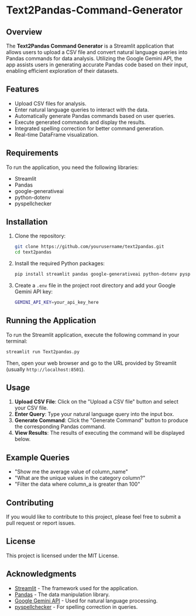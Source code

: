 # Text2Pandas-Command-Generator


## Overview
The **Text2Pandas Command Generator** is a Streamlit application that allows users to upload a CSV file and convert natural language queries into Pandas commands for data analysis. Utilizing the Google Gemini API, the app assists users in generating accurate Pandas code based on their input, enabling efficient exploration of their datasets.

## Features
- Upload CSV files for analysis.
- Enter natural language queries to interact with the data.
- Automatically generate Pandas commands based on user queries.
- Execute generated commands and display the results.
- Integrated spelling correction for better command generation.
- Real-time DataFrame visualization.

## Requirements
To run the application, you need the following libraries:
- Streamlit
- Pandas
- google-generativeai
- python-dotenv
- pyspellchecker

## Installation

1. Clone the repository:
   ```bash
   git clone https://github.com/yourusername/text2pandas.git
   cd text2pandas
   ```

2. Install the required Python packages:
   ```bash
   pip install streamlit pandas google-generativeai python-dotenv pyspellchecker
   ```

3. Create a `.env` file in the project root directory and add your Google Gemini API key:
   ```bash
   GEMINI_API_KEY=your_api_key_here
   ```

## Running the Application

To run the Streamlit application, execute the following command in your terminal:
```bash
streamlit run Text2pandas.py
```

Then, open your web browser and go to the URL provided by Streamlit (usually `http://localhost:8501`).

## Usage

1. **Upload CSV File**: Click on the "Upload a CSV file" button and select your CSV file.
2. **Enter Query**: Type your natural language query into the input box.
3. **Generate Command**: Click the "Generate Command" button to produce the corresponding Pandas command.
4. **View Results**: The results of executing the command will be displayed below.

## Example Queries
- "Show me the average value of column_name"
- "What are the unique values in the category column?"
- "Filter the data where column_a is greater than 100"

## Contributing
If you would like to contribute to this project, please feel free to submit a pull request or report issues.

## License
This project is licensed under the MIT License.

## Acknowledgments
- [Streamlit](https://streamlit.io/) - The framework used for the application.
- [Pandas](https://pandas.pydata.org/) - The data manipulation library.
- [Google Gemini API](https://cloud.google.com/generative-ai/docs/) - Used for natural language processing.
- [pyspellchecker](https://pypi.org/project/pyspellchecker/) - For spelling correction in queries.
